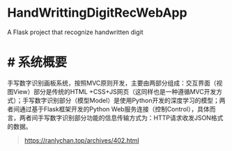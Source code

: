 # HandWrittingDigitRecWebApp
A Flask project that recognize handwritten digit

# # 系统概要
手写数字识别画板系统，按照MVC原则开发，主要由两部分组成：交互界面（视图View）部分是传统的HTML +CSS+JS网页（这同样也是一种遵循MVC开发方式）；手写数字识别部分（模型Model）是使用Python开发的深度学习的模型；两者间通过基于Flask框架开发的Python Web服务连接（控制Control），具体而言，两者间手写数字识别部分功能的信息传输方式为：HTTP请求收发JSON格式的数据。

> https://ranlychan.top/archives/402.html
